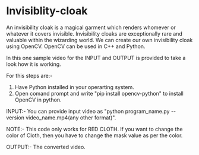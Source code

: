 # Invisiblity-cloak
An invisibility cloak is a magical garment which renders whomever or whatever it covers invisible. Invisibility cloaks are exceptionally rare and valuable within the wizarding world.
We can create our own invisibility cloak using OpenCV.
OpenCV can be used in C++ and Python.

In this one sample video for the INPUT and OUTPUT is provided to take a look how it is working.

For this steps are:-
1) Have Python installed in your operarting system.
2) Open comand prompt and write "pip install opencv-python" to install OpenCV in python.

INPUT:-
You can provide input video as "python program_name.py --version video_name.mp4(any other format)".

NOTE:-
This code only works for RED CLOTH. If you want to change the color of Cloth, then you have to change the mask value as per the color.

OUTPUT:-
The converted video.
